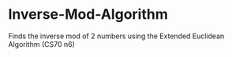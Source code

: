 # Inverse-Mod-Algorithm
Finds the inverse mod of 2 numbers using the Extended Euclidean Algorithm (CS70 n6)
